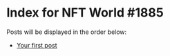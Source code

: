 # Index for NFT World #1885
Posts will be displayed in the order below:

- [Your first post](./001-first.md)

